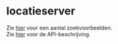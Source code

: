 # locatieserver

Zie [hier](https://github.com/PDOK/locatieserver/wiki/Zoekvoorbeelden-Locatieserver) voor een aantal zoekvoorbeelden.  
Zie [hier](https://github.com/PDOK/locatieserver/wiki/API-Locatieserver) voor de API-beschrijving.
